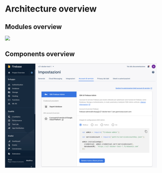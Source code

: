 # Architecture overview

## Modules overview

![](../.gitbook/assets/tiledesk-architecture-design.001.jpeg)

## Components overview

![](../.gitbook/assets/image%20%2838%29.png)

